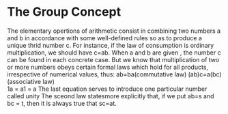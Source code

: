 # The Group Concept
The  elementary opertions of arithmetic consist in combining two numbers a and b in accordance with some well-defined rules so as to produce a unique thrid number c. For instance, if the law of consumption is ordinary multiplication, we should have c=ab.
  When a and b are given , the number c can be found in each concrete case.
      But we know that multiplication of two or more numbers obeys certain formal laws which hold for all products, irrespective of numerical values, thus:
                                                                ab=ba(commutative law)
                                                              (ab)c=a(bc) (associative law)   
                                                                 1a = a1 = a 
  The last equation serves to introduce one particular number called unity
     The sceond law statesmore explicitly that, if we put ab=s and bc = t, then it is always true that sc=at.
